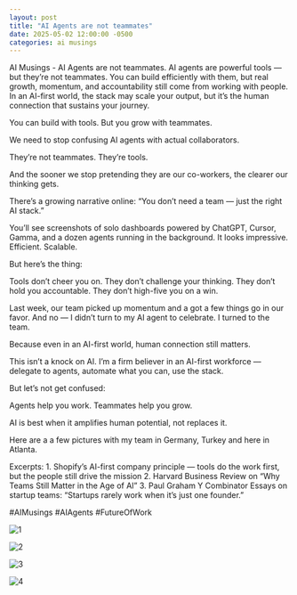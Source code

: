 ```yaml
---
layout: post
title: "AI Agents are not teammates"
date: 2025-05-02 12:00:00 -0500
categories: ai musings
---
```



AI Musings - AI Agents are not teammates. AI agents are powerful tools — but they’re not teammates. You can build efficiently with them, but real growth, momentum, and accountability still come from working with people. In an AI-first world, the stack may scale your output, but it’s the human connection that sustains your journey.

You can build with tools.
But you grow with teammates.

We need to stop confusing AI agents with actual collaborators.

They’re not teammates.
They’re tools.

And the sooner we stop pretending they are our co-workers, the clearer our thinking gets.


There’s a growing narrative online:
“You don’t need a team — just the right AI stack.”

You’ll see screenshots of solo dashboards powered by ChatGPT, Cursor, Gamma, and a dozen agents running in the background.
It looks impressive. Efficient. Scalable.

But here’s the thing:

Tools don’t cheer you on.
They don’t challenge your thinking.
They don’t hold you accountable.
They don’t high-five you on a win.

Last week, our team picked up momentum and a got a few things go in our favor.
And no — I didn’t turn to my AI agent to celebrate.
I turned to the team.

Because even in an AI-first world, human connection still matters.


This isn’t a knock on AI.
I’m a firm believer in an AI-first workforce — delegate to agents, automate what you can, use the stack.

But let’s not get confused:

Agents help you work.
Teammates help you grow.

AI is best when it amplifies human potential, not replaces it.

Here are a a few pictures with my team in Germany, Turkey and here in Atlanta.

Excerpts:
	1.	Shopify’s AI-first company principle — tools do the work first, but the people still drive the mission
	2.	Harvard Business Review on “Why Teams Still Matter in the Age of AI”
	3.	Paul Graham Y Combinator Essays on startup teams: “Startups rarely work when it’s just one founder.”

#AIMusings #AIAgents #FutureOfWork

 ![1](https://media.licdn.com/dms/image/v2/D4E22AQH-tjiJ1MoHLA/feedshare-shrink_800/B4EZagA4pCHIAg-/0/1746441309082?e=1749081600&v=beta&t=weiWYou2ccLKBEv-O__87E9rWjch-iee8d0rmWGXryg)

 ![2](https://media.licdn.com/dms/image/v2/D4E22AQE7bJBfwQSYhg/feedshare-shrink_800/B4EZagA4p.GYAk-/0/1746441309169?e=1749081600&v=beta&t=pC7gtoy5anHyQPuOpMOc9hHK02yJy3AcX7Lg1XEce34)

 ![3](https://media.licdn.com/dms/image/v2/D4E22AQFxZf8qFOIDcg/feedshare-shrink_800/B4EZagA4qEHkAg-/0/1746441309239?e=1749081600&v=beta&t=nRbFiy-jwu0-jdrgczCs3hafNOBn090RcM0SChKuIiY)

 ![4](https://media.licdn.com/dms/image/v2/D4E22AQHg1wJkww1MbA/feedshare-shrink_800/B4EZagA4qSHMAk-/0/1746441309204?e=1749081600&v=beta&t=TyIxEPbha1Amlz7DSt0_sk86gAKmvZaxPua0OYF9acE)





 